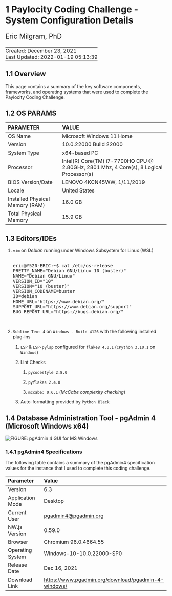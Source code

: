 # 1 Paylocity Coding Challenge - System Configuration Details

<div style="font-size: 1.5em; padding-bottom: 0;">

Eric Milgram, PhD

</div>

<table>
<tbody>
<tr>
<td style="padding: 0; display: none;">
<a href="https://github.com/ScientificProgrammer/PaylocityCodingChallenge">ScientificProgrammer/PaylocityCodingChallenge</a>
</td>
</tr>
<tr>
<td style="padding: 0;">
Created: December 23, 2021
</td>
</tr>
<tr>
<td style="padding: 0;">
Last Updated: 2022-01-19 05:13:39</span>
</td>
</tr>
</tbody>
</table>

## 1.1 Overview

This page contains a summary of the key software components, frameworks,
and operating systems that were used to complete the Paylocity Coding
Challenge.

## 1.2 OS PARAMS

<table class="table table-striped table-condensed table-bordered" style="margin-left: auto; margin-right: auto;">
 <thead>
  <tr>
   <th style="text-align:left;"> PARAMETER </th>
   <th style="text-align:left;"> VALUE </th>
  </tr>
 </thead>
<tbody>
  <tr>
   <td style="text-align:left;"> OS Name </td>
   <td style="text-align:left;"> Microsoft Windows 11 Home </td>
  </tr>
  <tr>
   <td style="text-align:left;"> Version </td>
   <td style="text-align:left;"> 10.0.22000 Build 22000 </td>
  </tr>
  <tr>
   <td style="text-align:left;"> System Type </td>
   <td style="text-align:left;"> x64-based PC </td>
  </tr>
  <tr>
   <td style="text-align:left;"> Processor </td>
   <td style="text-align:left;"> Intel(R) Core(TM) i7-7700HQ CPU @ 2.80GHz, 2801 Mhz, 4 Core(s), 8 Logical Processor(s) </td>
  </tr>
  <tr>
   <td style="text-align:left;"> BIOS Version/Date </td>
   <td style="text-align:left;"> LENOVO 4KCN45WW, 1/11/2019 </td>
  </tr>
  <tr>
   <td style="text-align:left;"> Locale </td>
   <td style="text-align:left;"> United States </td>
  </tr>
  <tr>
   <td style="text-align:left;"> Installed Physical Memory (RAM) </td>
   <td style="text-align:left;"> 16.0 GB </td>
  </tr>
  <tr>
   <td style="text-align:left;"> Total Physical Memory </td>
   <td style="text-align:left;"> 15.9 GB </td>
  </tr>
</tbody>
</table>

## 1.3 Editors/IDEs

1.  `vim` on *Debian* running under Windows Subsystem for Linux (WSL)  
       

    <pre>
    eric@Y520-ERIC:~$ cat /etc/os-release
    PRETTY_NAME="Debian GNU/Linux 10 (buster)"
    NAME="Debian GNU/Linux"
    VERSION_ID="10"
    VERSION="10 (buster)"
    VERSION_CODENAME=buster
    ID=debian
    HOME_URL="https://www.debian.org/"
    SUPPORT_URL="https://www.debian.org/support"
    BUG_REPORT_URL="https://bugs.debian.org/"
    </pre>

     

2.  `Sublime Text 4` on `Windows - Build 4126` with the following
    installed plug-ins

    1.  `LSP` & `LSP-pylsp` configured for `flake8 4.0.1`
        (`CPython 3.10.1` on `Windows`)

    2.  Lint Checks

        1.  `pycodestyle 2.8.0`

        2.  `pyflakes 2.4.0`

        3.  `mccabe: 0.6.1` (*McCabe complexity checking*)

    3.  Auto-formatting provided by `Python Black`

## 1.4 Database Administration Tool - pgAdmin 4 (Microsoft Windows x64)

![**FIGURE**: pgAdmin 4 GUI for MS
Windows](D:/GoogleDrive/eric.milgram/Career/Job%20Prospects/2021-11-09%20Paylocity/020%20Paylocity%20Coding%20Challenge/Paylocity%20Coding%20Challenge/img/fig_pgAdmin4_gui_for_Win11_x64.png)

### 1.4.1 pgAdmin4 Specifications

The following table contains a summary of the pgAdmin4 specification
values for the instance that I used to complete this coding challenge.

| Parameter        | Value                                                 |
|:-----------------|:------------------------------------------------------|
| Version          | 6.3                                                   |
| Application Mode | Desktop                                               |
| Current User     | <pgadmin4@pgadmin.org>                                |
| NW.js Version    | 0.59.0                                                |
| Browser          | Chromium 96.0.4664.55                                 |
| Operating System | Windows-10-10.0.22000-SP0                             |
| Release Date     | Dec 16, 2021                                          |
| Download Link    | <https://www.pgadmin.org/download/pgadmin-4-windows/> |

       
